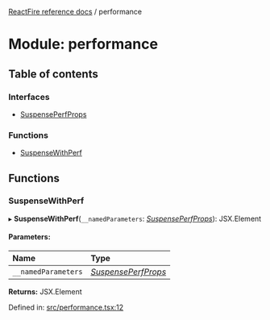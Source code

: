 [ReactFire reference docs](../README.md) / performance

# Module: performance

## Table of contents

### Interfaces

- [SuspensePerfProps](../interfaces/performance.suspenseperfprops.md)

### Functions

- [SuspenseWithPerf](performance.md#suspensewithperf)

## Functions

### SuspenseWithPerf

▸ **SuspenseWithPerf**(`__namedParameters`: [*SuspensePerfProps*](../interfaces/performance.suspenseperfprops.md)): JSX.Element

#### Parameters:

| Name | Type |
| :------ | :------ |
| `__namedParameters` | [*SuspensePerfProps*](../interfaces/performance.suspenseperfprops.md) |

**Returns:** JSX.Element

Defined in: [src/performance.tsx:12](https://github.com/FirebaseExtended/reactfire/blob/main/src/performance.tsx#L12)
